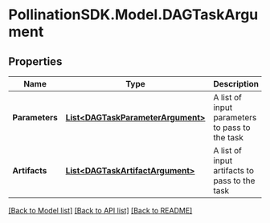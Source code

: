 
# PollinationSDK.Model.DAGTaskArgument

## Properties

Name | Type | Description | Notes
------------ | ------------- | ------------- | -------------
**Parameters** | [**List&lt;DAGTaskParameterArgument&gt;**](DAGTaskParameterArgument.md) | A list of input parameters to pass to the task | [optional] 
**Artifacts** | [**List&lt;DAGTaskArtifactArgument&gt;**](DAGTaskArtifactArgument.md) | A list of input artifacts to pass to the task | [optional] 

[[Back to Model list]](../README.md#documentation-for-models)
[[Back to API list]](../README.md#documentation-for-api-endpoints)
[[Back to README]](../README.md)

